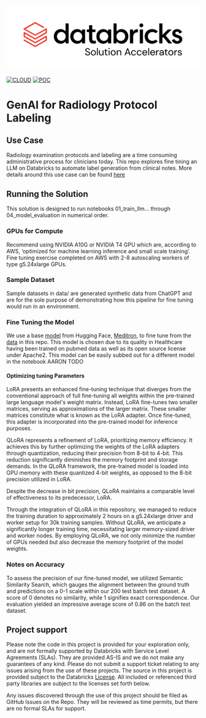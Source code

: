 ![image](https://raw.githubusercontent.com/databricks-industry-solutions/.github/main/profile/solacc_logo_wide.png)

[![CLOUD](https://img.shields.io/badge/CLOUD-ALL-blue?logo=googlecloud&style=for-the-badge)](https://cloud.google.com/databricks)
[![POC](https://img.shields.io/badge/POC-10_days-green?style=for-the-badge)](https://databricks.com/try-databricks)

# GenAI for Radiology Protocol Labeling

## Use Case 

Radiology examination protocols and labeling are a time consuming administrative process for clinicians today. This repo explores fine tining an LLM on Databricks to automate label generation from clinical notes. More details around this use case can be found [here](https://www.ncbi.nlm.nih.gov/pmc/articles/PMC8861685/)

## Running the Solution

This solution is designed to run notebooks 01_train_llm... through 04_model_evaluation in numerical order. 

### GPUs for Compute 

Recommend using NVIDIA A10G or NVIDIA T4 GPU which are, according to AWS, ‘optimized for machine learning inference and small scale training’. Fine tuning exercise completed on AWS with 2-8 autoscaling workers of type g5.24xlarge GPUs.

### Sample Dataset

Sample datasets in data/ are generated synthetic data from ChatGPT and are for the sole purpose of demonstrating how this pipeline for fine tuning would run in an environment.

### Fine Tuning the Model

We use a base [model](https://huggingface.co/epfl-llm/meditron-7b) from Hugging Face, [Meditron](https://github.com/epfLLM/meditron), to fine tune from the [data](data/) in this repo. This model is chosen due to its quality in Healthcare having been trained on pubmed data as well as its open source license under Apache2. This model can be easily subbed out for a different model in the notebook AARON TODO

#### Optimizing tuning Parameters 

LoRA presents an enhanced fine-tuning technique that diverges from the conventional approach of full fine-tuning all weights within the pre-trained large language model's weight matrix. Instead, LoRA fine-tunes two smaller matrices, serving as approximations of the larger matrix. These smaller matrices constitute what is known as the LoRA adapter. Once fine-tuned, this adapter is incorporated into the pre-trained model for inference purposes.

QLoRA represents a refinement of LoRA, prioritizing memory efficiency. It achieves this by further optimizing the weights of the LoRA adapters through quantization, reducing their precision from 8-bit to 4-bit. This reduction significantly diminishes the memory footprint and storage demands. In the QLoRA framework, the pre-trained model is loaded into GPU memory with these quantized 4-bit weights, as opposed to the 8-bit precision utilized in LoRA.

Despite the decrease in bit precision, QLoRA maintains a comparable level of effectiveness to its predecessor, LoRA. 

Through the integration of QLoRA in this repository, we managed to reduce the training duration to approximately 2 hours on a g5.24xlarge driver and worker setup for 30k training samples. Without QLoRA, we anticipate a significantly longer training time, necessitating larger memory-sized driver and worker nodes. By employing QLoRA, we not only minimize the number of GPUs needed but also decrease the memory footprint of the model weights.

### Notes on Accuracy 

To assess the precision of our fine-tuned model, we utilized Semantic Similarity Search, which gauges the alignment between the ground truth and predictions on a 0-1 scale within our 200 test batch test dataset. A score of 0 denotes no similarity, while 1 signifies exact correspondence. Our evaluation yielded an impressive average score of 0.86 on the batch test dataset. 

## Project support 

Please note the code in this project is provided for your exploration only, and are not formally supported by Databricks with Service Level Agreements (SLAs). They are provided AS-IS and we do not make any guarantees of any kind. Please do not submit a support ticket relating to any issues arising from the use of these projects. The source in this project is provided subject to the Databricks [License](./LICENSE). All included or referenced third party libraries are subject to the licenses set forth below.

Any issues discovered through the use of this project should be filed as GitHub Issues on the Repo. They will be reviewed as time permits, but there are no formal SLAs for support. 
